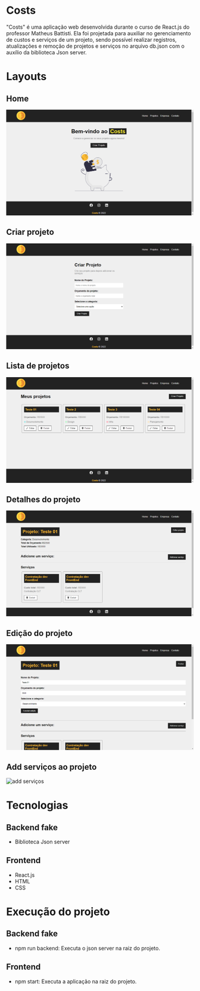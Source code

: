 # Costs
"Costs" é uma aplicação web desenvolvida durante o curso de React.js do professor Matheus Battisti. Ela foi projetada para auxiliar no gerenciamento de custos e serviços de um projeto, sendo possível realizar registros, atualizações e remoção de projetos e serviços no arquivo db.json com o auxílio da biblioteca Json server.

# Layouts
## Home
![home](https://github.com/juniorbohry/Assets/blob/main/costs/home.png)

## Criar projeto
![cadastro de projeto](https://github.com/juniorbohry/Assets/blob/main/costs/cadastro%20de%20projeto.png)

## Lista de projetos
![lista de projetos](https://github.com/juniorbohry/Assets/blob/main/costs/Lista%20de%20projetos.png)

## Detalhes do projeto
![detalhes do projeto](https://github.com/juniorbohry/Assets/blob/main/costs/detalhes%20do%20projeto.png)

## Edição do projeto
![edição do projeto](https://github.com/juniorbohry/Assets/blob/main/costs/edi%C3%A7%C3%A3o%20do%20projeto.png)

## Add serviços ao projeto
![add serviços](https://github.com/juniorbohry/Assets/blob/main/costs/add%20servi%C3%A7o.png)

# Tecnologias
## Backend fake
- Biblioteca Json server

## Frontend
- React.js
- HTML
- CSS

# Execução do projeto
## Backend fake
- npm run backend:
Executa o json server na raiz do projeto.

## Frontend
- npm start:
Executa a aplicação na raiz do projeto.